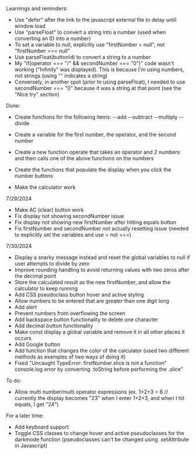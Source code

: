 Learnings and reminders:
- Use "defer" after the link to the javascript external file to delay until window load
- Use "parseFloat" to convert a string into a number (used when converting an ID into a number)
- To set a variable to null, explicitly use "firstNumber = null", not "firstNumber === null"
- Use parseFloat(buttonId) to convert a string to a number
- My "if(operator === "/" && secondNumber === "0")" code wasn't working ("Infinity" was displayed). This is because I'm using numbers, not strings (using "" indicates a string)
- Conversely, in another spot (prior to using parseFloat), I needed to use secondNumber === "0" because it was a string at that point (see the "Nice try" section)

Done:
- Create functions for the following items:
--add
--subtract
--multiply
--divide

- Create a variable for the first number, the operator, and the second number
- Create a new function operate that takes an operator and 2 numbers and then calls one of the above functions on the numbers
- Create the functions that populate the display when you click the number buttons
- Make the calculator work 

7/29/2024
- Make AC (clear) button work
- Fix display not showing secondNumber issue
- Fix display not showing new firstNumber after hitting equals button
- Fix firstNumber and secondNumber not actually resetting issue (needed to explicitly set the variables and use = not ===)

7/30/2024
- Display a snarky message instead and reset the global variables to null if user attempts to divide by zero
- Improve rounding handling to avoid returning values with two zeros after the decimal point
- Store the calculated result as the new firstNumber, and allow the calculator to keep running
- Add CSS pseudoclass button hover and active styling
- Allow numbers to be entered that are greater than one digit long
- Add alert
- Prevent numbers from overflowing the screen
- Add backspace button functionality to delete one character
- Add decimal button functionality
- Make const display a global variable and remove it in all other places it occurs
- Add Google button
- Add function that changes the color of the calculator (used two different methods as examples of two ways of doing it)
- Fixed "Uncaught TypeError: firstNumber.slice is not a function" console.log error by converting .toString before performing the .slice"

To do:
- Allow multi number/multi operator expressions (ex. 1+2+3 = 6 // currently the display becomes "23" when I enter 1+2+3, and when I hit equals, I get "24")

For a later time:
- Add keyboard support
- Toggle CSS classes to change hover and active pseudoclasses for the darkmode function (pseudoclasses can't be changed using .setAttribute in Javascript)